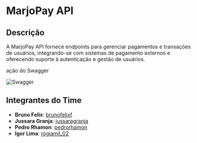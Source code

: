 # MarjoPay API

## Descrição

A MarjoPay API fornece endpoints para gerenciar pagamentos e transações de usuários, integrando-se com sistemas de pagamento externos e oferecendo suporte à autenticação e gestão de usuários.

ação do Swagger

![Swagger](https://uploaddeimagens.com.br/images/004/806/595/full/Screenshot_from_2024-06-29_20-35-26.png?1719704142)

## Integrantes do Time

- **Bruno Felix**: [brunofelixf](https://github.com/brunofelixf)
- **Jussara Granja**: [jussaragranja](https://github.com/jussaragranja)
- **Pedro Rhamon**: [pedrorhamon](https://github.com/pedrorhamon)
- **Igor Lima**: [rogiamil_02](https://github.com/rogiamil_02)

